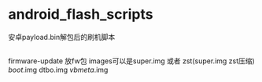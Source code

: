 # android_flash_scripts
安卓payload.bin解包后的刷机脚本

##
firmware-update 放fw包
images可以是super.img 或者 zst(super.img zst压缩) *boot*.img  dtbo.img  *vbmeta*.img
